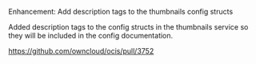 Enhancement: Add description tags to the thumbnails config structs

Added description tags to the config structs in the thumbnails service so they will be included in the config documentation.

https://github.com/owncloud/ocis/pull/3752
